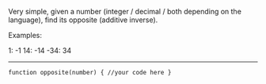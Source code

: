 Very simple, given a number (integer / decimal / both depending on the language), find its opposite (additive inverse).

Examples:

1: -1
14: -14
-34: 34

-----------------------------------------------------------

`function opposite(number) {
  //your code here
}`